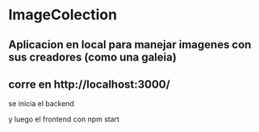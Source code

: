 # ImageColection 

## Aplicacion en local para manejar imagenes con sus creadores (como una galeia)

## corre en http://localhost:3000/


se inicia el backend


y luego el frontend con npm start
